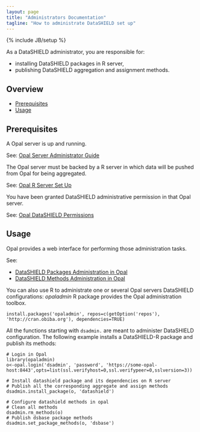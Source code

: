 ```yaml
---
layout: page
title: "Administrators Documentation"
tagline: "How to administrate DataSHIELD set up"
---
```

{% include JB/setup %}

As a DataSHIELD administrator, you are responsible for:
* installing DataSHIELD packages in R server,
* publishing DataSHIELD aggregation and assignment methods.

## Overview

* [Prerequisites](#serversetup)
* [Usage](#adminusage)

<a name="serversetup"> </a>
## Prerequisites

A Opal server is up and running.

See: [Opal Server Administrator Guide](http://wiki.obiba.org/display/OPALDOC/Opal+Server+Administrator+Guide)

The Opal server must be backed by a R server in which data will be pushed from Opal for being aggregated.

See: [Opal R Server Set Up](http://wiki.obiba.org/display/OPALDOC/Opal+R+and+DataSHIELD+User+Guide#OpalRandDataSHIELDUserGuide-Server-sideInstallation)

You have been granted DataSHIELD administrative permission in that Opal server.

See: [Opal DataSHIELD Permissions](http://wiki.obiba.org/display/OPALDOC/DataSHIELD+Administration#DataSHIELDAdministration-Permissions)

<a name="adminusage"> </a>
## Usage

Opal provides a web interface for performing those administration tasks.

See:
* [DataSHIELD Packages Administration in Opal](http://wiki.obiba.org/display/OPALDOC/DataSHIELD+Administration#DataSHIELDAdministration-Packages)
* [DataSHIELD Methods Administration in Opal](http://wiki.obiba.org/display/OPALDOC/DataSHIELD+Administration#DataSHIELDAdministration-Methods)

You can also use R to administrate one or several Opal servers DataSHIELD configurations: *opaladmin* R package provides the Opal administration toolbox.

	install.packages('opaladmin', repos=c(getOption('repos'), 'http://cran.obiba.org'), dependencies=TRUE)

All the functions starting with `dsadmin.` are meant to administer DataSHIELD configuration. The following example installs a DataSHIELD-R package and publish its methods:

	# Login in Opal
	library(opaladmin)
	o<-opal.login('dsadmin', 'password', 'https://some-opal-host:8443',opts=list(ssl.verifyhost=0,ssl.verifypeer=0,sslversion=3))

	# Install datashield package and its dependencies on R server
	# Publish all the corresponding aggregate and assign methods
	dsadmin.install_package(o, 'datashield')

	# Configure datashield methods in opal
	# Clean all methods
	dsadmin.rm_methods(o)
	# Publish dsbase package methods
	dsadmin.set_package_methods(o, 'dsbase')
